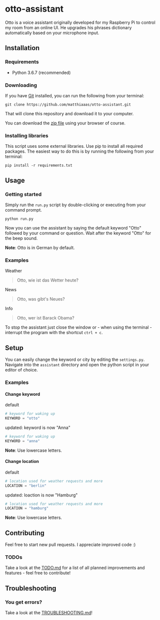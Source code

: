 # otto-assistant

Otto is a voice assistant originally developed for my Raspberry Pi to control my room from an online UI. He upgrades his phrases dictionary automatically based on your microphone input.

## Installation

### Requirements

- Python 3.6.7 (recommended)

### Downloading

If you have [Git](https://git-scm.com/) installed, you can run the following from your terminal:

```
git clone https://github.com/matthiaaas/otto-assistant.git
```

That will clone this repository and download it to your computer.

You can download the [zip file](https://github.com/matthiaaas/otto-assistant/archive/master.zip) using your browser of course.

### Installing libraries

This script uses some external libraries. Use pip to install all required packages. The easiest way to do this is by running the following from your terminal:

```
pip install -r requirements.txt
```


## Usage

### Getting started

Simply run the `run.py` script by double-clicking or executing from your command prompt.

```
python run.py
```

Now you can use the assistant by saying the default keyword "Otto" followed by your command or question. Wait after the keyword "Otto" for the beep sound.

**Note**: Otto is in German by default.

### Examples

Weather
> Otto, wie ist das Wetter heute?

News
> Otto, was gibt's Neues?

Info
> Otto, wer ist Barack Obama?

To stop the assistant just close the window or - when using the terminal - interrupt the program with the shortcut `ctrl + c`.


## Setup

You can easily change the keyword or city by editing the `settings.py`. Navigate into the `assistant` directory and open the python script in your editor of choice.

### Examples

#### Change keyword

default
```py
# keyword for waking up
KEYWORD = "otto"
```

updated: keyword is now "Anna"
```py
# keyword for waking up
KEYWORD = "anna"
```

**Note**: Use lowercase letters.

#### Change location

default
```py
# location used for weather requests and more
LOCATION = "berlin"
```

updated: loaction is now "Hamburg"
```py
# location used for weather requests and more
LOCATION = "hamburg"
```

**Note**: Use lowercase letters.


## Contributing

Feel free to start new pull requests. I appreciate improved code :)

### TODOs

Take a look at the [TODO.md](https://github.com/matthiaaas/otto-assistant/blob/master/TODO.md) for a list of all planned improvements and features - feel free to contribute!

## Troubleshooting

### You get errors?

Take a look at the [TROUBLESHOOTING.md](https://github.com/matthiaaas/otto-assistant/blob/master/TROUBLESHOOTING.md)!
